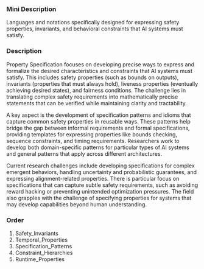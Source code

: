 ### Mini Description

Languages and notations specifically designed for expressing safety properties, invariants, and behavioral constraints that AI systems must satisfy.

### Description

Property Specification focuses on developing precise ways to express and formalize the desired characteristics and constraints that AI systems must satisfy. This includes safety properties (such as bounds on outputs), invariants (properties that must always hold), liveness properties (eventually achieving desired states), and fairness conditions. The challenge lies in translating complex safety requirements into mathematically precise statements that can be verified while maintaining clarity and tractability.

A key aspect is the development of specification patterns and idioms that capture common safety properties in reusable ways. These patterns help bridge the gap between informal requirements and formal specifications, providing templates for expressing properties like bounds checking, sequence constraints, and timing requirements. Researchers work to develop both domain-specific patterns for particular types of AI systems and general patterns that apply across different architectures.

Current research challenges include developing specifications for complex emergent behaviors, handling uncertainty and probabilistic guarantees, and expressing alignment-related properties. There is particular focus on specifications that can capture subtle safety requirements, such as avoiding reward hacking or preventing unintended optimization pressures. The field also grapples with the challenge of specifying properties for systems that may develop capabilities beyond human understanding.

### Order

1. Safety_Invariants
2. Temporal_Properties
3. Specification_Patterns
4. Constraint_Hierarchies
5. Runtime_Properties
